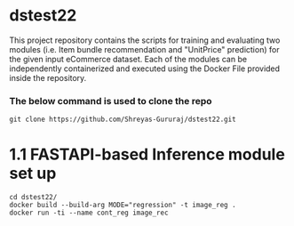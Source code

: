 # dstest22
This project repository contains the scripts for training and evaluating two modules (i.e. Item bundle recommendation and "UnitPrice" prediction) for the given input eCommerce dataset. Each of the modules can be independently containerized and executed using the Docker File provided inside the  repository.

### The below command is used to clone the repo
```
git clone https://github.com/Shreyas-Gururaj/dstest22.git
```
# 1.1 FASTAPI-based Inference module set up
```
cd dstest22/
docker build --build-arg MODE="regression" -t image_reg .
docker run -ti --name cont_reg image_rec
```
